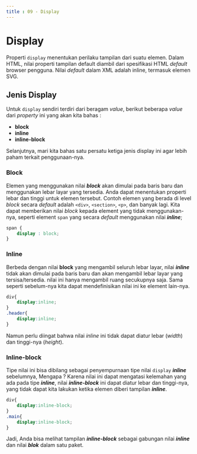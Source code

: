 ```yaml
---
title : 09 - Display
---
```


# Display

Properti `display` menentukan perilaku tampilan dari suatu elemen.
Dalam HTML, nilai properti tampilan default diambil dari spesifikasi HTML *default* browser pengguna. Nilai *default* dalam XML adalah inline, termasuk elemen SVG.

## Jenis Display

Untuk `display` sendiri terdiri dari beragam *value*, berikut beberapa *value* dari *property* ini yang akan kita bahas : 

- **block**
- **inline**
- **inline-block**

Selanjutnya, mari kita bahas satu persatu ketiga jenis display ini agar lebih paham terkait penggunaan-nya.

### Block

Elemen yang menggunakan nilai ***block*** akan dimulai pada baris baru dan menggunakan lebar layar yang tersedia. Anda dapat menentukan properti lebar dan tinggi untuk elemen tersebut. Contoh elemen yang berada di level *block* secara *default* adalah `<div>`, `<section>`, `<p>`, dan banyak lagi. Kita dapat memberikan nilai *block* kepada element yang tidak menggunakan-nya, seperti element `span` yang secara *default* menggunakan nilai ***inline***;

```css
span {
    display : block; 
}
```

### Inline

Berbeda dengan nilai **block** yang mengambil seluruh lebar layar, nilai ***inline*** tidak akan dimulai pada baris baru dan akan mengambil lebar layar yang tersisa/tersedia. nilai ini hanya mengambil ruang secukupnya saja. Sama seperti sebelum-nya kita dapat mendefinisikan nilai ini ke element lain-nya.

```css
div{
    display:inline;
}
.header{
    display:inline;
}
```
Namun perlu diingat bahwa nilai *inline* ini tidak dapat diatur lebar (*width*) dan tinggi-nya (*height*).

### Inline-block

Tipe nilai ini bisa dibilang sebagai penyempurnaan tipe nilai `display` ***inline*** sebelumnya, Mengapa ? Karena nilai ini dapat mengatasi kelemahan yang ada pada tipe ***inline***, nilai ***inline-block*** ini dapat diatur lebar dan tinggi-nya, yang tidak dapat kita lakukan ketika elemen diberi tampilan ***inline***.

```css
div{
    display:inline-block;
}
.main{
    display:inline-block;
}
```
Jadi, Anda bisa melihat tampilan ***inline-block*** sebagai gabungan nilai ***inline*** dan nilai ***blok*** dalam satu paket.